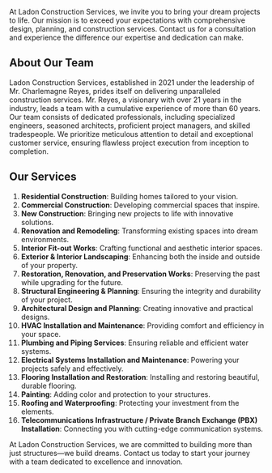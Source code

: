 ﻿At Ladon Construction Services, we invite you to bring your dream projects to life. Our mission is to exceed your expectations with comprehensive design, planning, and construction services. Contact us for a consultation and experience the difference our expertise and dedication can make.

## About Our Team

Ladon Construction Services, established in 2021 under the leadership of Mr. Charlemagne Reyes, prides itself on delivering unparalleled construction services. Mr. Reyes, a visionary with over 21 years in the industry, leads a team with a cumulative experience of more than 60 years. Our team consists of dedicated professionals, including specialized engineers, seasoned architects, proficient project managers, and skilled tradespeople. We prioritize meticulous attention to detail and exceptional customer service, ensuring flawless project execution from inception to completion.

## Our Services

1. **Residential Construction**: Building homes tailored to your vision.
2. **Commercial Construction**: Developing commercial spaces that inspire.
3. **New Construction**: Bringing new projects to life with innovative solutions.
4. **Renovation and Remodeling**: Transforming existing spaces into dream environments.
5. **Interior Fit-out Works**: Crafting functional and aesthetic interior spaces.
6. **Exterior & Interior Landscaping**: Enhancing both the inside and outside of your property.
7. **Restoration, Renovation, and Preservation Works**: Preserving the past while upgrading for the future.
8. **Structural Engineering & Planning**: Ensuring the integrity and durability of your project.
9. **Architectural Design and Planning**: Creating innovative and practical designs.
10. **HVAC Installation and Maintenance**: Providing comfort and efficiency in your space.
11. **Plumbing and Piping Services**: Ensuring reliable and efficient water systems.
12. **Electrical Systems Installation and Maintenance**: Powering your projects safely and effectively.
13. **Flooring Installation and Restoration**: Installing and restoring beautiful, durable flooring.
14. **Painting**: Adding color and protection to your structures.
15. **Roofing and Waterproofing**: Protecting your investment from the elements.
16. **Telecommunications Infrastructure / Private Branch Exchange (PBX) Installation**: Connecting you with cutting-edge communication systems.

At Ladon Construction Services, we are committed to building more than just structures—we build dreams. Contact us today to start your journey with a team dedicated to excellence and innovation.
